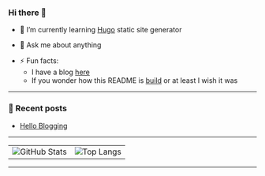 ### Hi there 👋

<!-- - 🔭 I’m currently working ... -->
- 🌱 I’m currently learning [Hugo](https://gohugo.io/) static site generator
<!-- - 👯 I’m looking to collaborate on ... -->
<!-- - 🤔 I’m looking for help with ... -->
- 💬 Ask me about anything
<!-- - 📫 How to reach me: ... -->
- ⚡ Fun facts:
  - I have a blog [here](https://1stdimension.github.io/)
  - If you wonder how this README is [build](https://github.com/1stDimension/1stDimension/blob/master/workflow.md) or at least I wish it was

---
### 📕 Recent posts
<!-- BLOG-POST-LIST:START -->
- [Hello Blogging](https://1stdimension.github.io/2020/08/08/index.html)
<!-- BLOG-POST-LIST:END -->
---

|  |  |
|:---:|:---:|
| ![GitHub Stats](https://github-readme-stats.vercel.app/api?username=1stDimension&count_private=true&show_icons=true&theme=dark) | ![Top Langs](https://github-readme-stats.vercel.app/api/top-langs/?username=1stDimension&count_private=true&show_icons=true&theme=dark&hide=ruby&layout=compact) |

---

<!--
**1stDimension/1stDimension** is a ✨ _special_ ✨ repository because its `README.md` (this file) appears on your GitHub profile.

Here are some ideas to get you started:

- 🔭 I’m currently working on ...
- 🌱 I’m currently learning ...
- 👯 I’m looking to collaborate on ...
- 🤔 I’m looking for help with ...
- 💬 Ask me about ...
- 📫 How to reach me: ...
- 😄 Pronouns: ...
- ⚡ Fun fact: ...
-->
